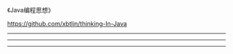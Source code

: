《Java编程思想》


https://github.com/xbtlin/thinking-In-Java




---------------------------------------------------------------------------------------------------------------------




---------------------------------------------------------------------------------------------------------------------





---------------------------------------------------------------------------------------------------------------------



